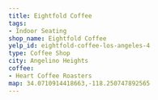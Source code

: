 ```yaml
---
title: Eightfold Coffee
tags:
- Indoor Seating
shop_name: Eightfold Coffee
yelp_id: eightfold-coffee-los-angeles-4
type: Coffee Shop
city: Angelino Heights
coffee:
- Heart Coffee Roasters
map: 34.0710914418663,-118.250747892565
---
```

